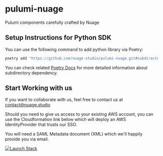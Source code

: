 # pulumi-nuage

Pulumi components carefully crafted by Nuage

## Setup Instructions for Python SDK

You can use the following command to add python library via Poetry:

```bash
poetry add "https://github.com/nuage-studio/pulumi-nuage.git#subdirectory=sdk/python"
```

You can check related [Poetry Docs](https://python-poetry.org/docs/dependency-specification/) for more detailed information about subdirectory dependency.

## Start Working with us

If you want to collaborate with us, feel free to contact us at contact@nuage.studio

Should you need to give us access to your existing AWS account, you can use the Cloudformation link below which will deploy an AWS IdentityProvider that trusts our SSO.

You will need a SAML Metadata document (XML) which we'll happily provide you via email. 

[![Launch Stack](https://s3.amazonaws.com/cloudformation-examples/cloudformation-launch-stack.png)](https://console.aws.amazon.com/cloudformation/home#/stacks/new?stackName=nuage-sso&templateURL=https://s3.eu-west-1.amazonaws.com/nuage.studio/nuage-sso-template.yml)
